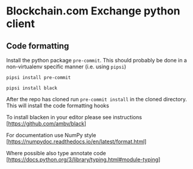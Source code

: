 Blockchain.com Exchange python client
=====================================

Code formatting
---------------

Install the python package `pre-commit`. This should probably be done in a
non-virtualenv specific manner (i.e. using `pipsi`)

```pipsi install pre-commit ```

```pipsi install black```

After the repo has cloned run
```pre-commit install``` in the cloned directory. This will install the code
formatting hooks

To install blacken in your editor please see instructions
[https://github.com/ambv/black]

For documentation use NumPy style [https://numpydoc.readthedocs.io/en/latest/format.html]

Where possible also type annotate code [https://docs.python.org/3/library/typing.html#module-typing]